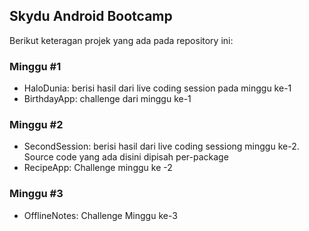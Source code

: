## Skydu Android Bootcamp

Berikut keteragan projek yang ada pada repository ini:

### Minggu #1

- HaloDunia: berisi hasil dari live coding session pada minggu ke-1
- BirthdayApp: challenge dari minggu ke-1

### Minggu #2

- SecondSession: berisi hasil dari live coding sessiong minggu ke-2. Source code yang ada disini dipisah per-package
- RecipeApp: Challenge minggu ke -2

### Minggu #3
- OfflineNotes: Challenge Minggu ke-3